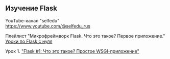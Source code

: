 ## Изучение Flask
<span>YouTube-канал "selfedu"</span><br>
<span>https://www.youtube.com/@selfedu_rus</span>

<span>Плейлист "Микрофреймворк Flask. Что это такое? Первое приложение."</span><br>
<span>[Уроки по Flask с нуля](https://www.youtube.com/playlist?list=PLA0M1Bcd0w8yrxtwgqBvT6OM4HkOU3xYn)</span>

<span>Урок 1. ["Flask #1: Что это такое? Простое WSGI-приложение"](https://www.youtube.com/watch?v=6jxveKOdyNg&list=PLA0M1Bcd0w8yrxtwgqBvT6OM4HkOU3xYn&index=1&t=7s)</span>

